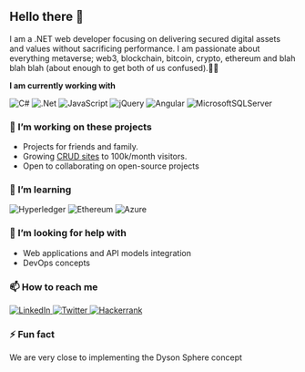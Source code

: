 ## Hello there 👋

I am a .NET web developer focusing on delivering secured digital assets and values without sacrificing performance. I am passionate about everything metaverse; web3, blockchain, bitcoin, crypto, ethereum and blah blah blah (about enough to get both of us confused).🕺🏽

**I am currently working with**

![C#](https://img.shields.io/badge/c%23-%23239120.svg?style=for-the-badge&logo=c-sharp&logoColor=black)
![.Net](https://img.shields.io/badge/.NET-5C2D91?style=for-the-badge&logo=.net&logoColor=black)
![JavaScript](https://img.shields.io/badge/javascript-%23323330.svg?style=for-the-badge&logo=javascript&logoColor=%23F7DF1E)
![jQuery](https://img.shields.io/badge/jquery-%230769AD.svg?style=for-the-badge&logo=jquery&logoColor=black)
![Angular](https://img.shields.io/badge/angular-%23DD0031.svg?style=for-the-badge&logo=angular&logoColor=black)
![MicrosoftSQLServer](https://img.shields.io/badge/MSSQL-CC2927?style=for-the-badge&logo=microsoft%20sql%20server&logoColor=black)




### 🔭 I’m working on these projects
- Projects for friends and family.
- Growing [CRUD sites](https://www.crudallday.com) to 100k/month visitors.
- Open to collaborating on open-source projects

### 🌱 I’m learning

<div display="flex">
  <img src="https://img.shields.io/badge/hyperledger-2F3134?style=for-the-badge&logo=hyperledger&logoColor=white" alt="Hyperledger"/>
  <img src="https://img.shields.io/badge/Ethereum-3C3C3D?style=for-the-badge&logo=Ethereum&logoColor=white" alt="Ethereum"/>
  <img src="https://img.shields.io/badge/azure-%230072C6.svg?style=for-the-badge&logo=microsoftazure&logoColor=white" alt="Azure"/>
</div>

### 🤔 I’m looking for help with

- Web applications and API models integration
- DevOps concepts

### 📫 How to reach me

<div display="flex">
  <a href="https://www.linkedin.com/in/fjeanjoseph/">
    <img src="https://img.shields.io/badge/linkedin-%230077B5.svg?style=for-the-badge&logo=linkedin&logoColor=white" alt="LinkedIn"/>
  </a>
  <a href="https://twitter.com/mrjeanjoseph">
    <img src="https://img.shields.io/badge/Twitter-%231DA1F2.svg?style=for-the-badge&logo=Twitter&logoColor=white" alt="Twitter"/>
  </a>
  <a href="https://www.hackerrank.com/fjeanjoseph">
    <img src="https://img.shields.io/badge/Hackerrank-12100E?style=for-the-badge&logo=hackerrank&logoColor=white" alt="Hackerrank"/>
  </a>
</div>

### ⚡ Fun fact
We are very close to implementing the Dyson Sphere concept
